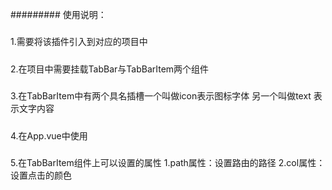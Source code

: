 #########
使用说明：
#####
1.需要将该插件引入到对应的项目中
#####
2.在项目中需要挂载TabBar与TabBarItem两个组件
#####
3.在TabBarItem中有两个具名插槽一个叫做icon表示图标字体 另一个叫做text 表示文字内容
#####
4.在App.vue中使用
    <TabBar>
        <TabBarItem>
            <div slot="icon"></div>
            <div slot="text"></div>
        </TabBarItem>
    </TabBar>
#####
5.在TabBarItem组件上可以设置的属性
    1.path属性：设置路由的路径
    2.col属性：设置点击的颜色
